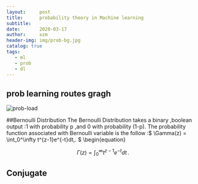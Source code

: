 ```yaml
---
layout:     post
title:      probability theory in Machine learning
subtitle:    
date:       2020-03-17
author:     xzm
header-img: img/prob-bg.jpg
catalog: true
tags:
   - ml
   - prob
   - dl
---
```


## prob learning routes gragh

![prob-load](https://raw.githubusercontent.com/YAyaXM/YAyaXM.github.io/master/img/prob.jpg)


##Bernoulli Distribution
The Bernoulli Distribution takes a binary ,boolean output :1 with probability p ,and 0 with probability (1-p).
The probability function associated with Bernoulli variable is the follow :$ \Gamma(z) = \int_0^\infty t^{z-1}e^{-t}dt\,. $
\begin{equation}

$$\Gamma(z) = \int_0^\infty t^{z-1}e^{-t}dt\,.$$



## Conjugate

